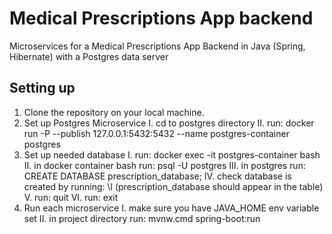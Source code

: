 # Medical Prescriptions App backend
Microservices for a Medical Prescriptions App Backend in Java (Spring, Hibernate) with a Postgres data server

## Setting up
1. Clone the repository on your local machine.
2. Set up Postgres Microservice
	I. 		cd to postgres directory
	II. 	run: docker run -P --publish 127.0.0.1:5432:5432 --name postgres-container postgres
3. Set up needed database
	I.		run: docker exec -it postgres-container bash
	II.		in docker container bash run: psql -U postgres
	III.	in postgres run: CREATE DATABASE prescription_database;
	IV.		check database is created by running: \l (prescription_database should appear in the table)
	V.		run: quit
	VI.		run: exit
4. Run each microservice 
	I. 		make sure you have JAVA_HOME env variable set
	II.		in project directory run: mvnw.cmd spring-boot:run